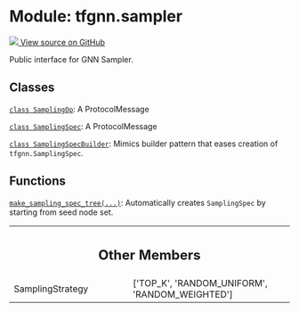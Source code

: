 # Module: tfgnn.sampler

<!-- Insert buttons and diff -->

<a target="_blank" href="https://github.com/tensorflow/gnn/tree/master/tensorflow_gnn/sampler/__init__.py">
<img src="https://www.tensorflow.org/images/GitHub-Mark-32px.png" /> View source
on GitHub </a>

Public interface for GNN Sampler.

## Classes

[`class SamplingOp`](../tfgnn/sampler/SamplingOp.md): A ProtocolMessage

[`class SamplingSpec`](../tfgnn/sampler/SamplingSpec.md): A ProtocolMessage

[`class SamplingSpecBuilder`](../tfgnn/sampler/SamplingSpecBuilder.md): Mimics
builder pattern that eases creation of `tfgnn.SamplingSpec`.

## Functions

[`make_sampling_spec_tree(...)`](../tfgnn/sampler/make_sampling_spec_tree.md):
Automatically creates `SamplingSpec` by starting from seed node set.

<!-- Tabular view -->

 <table class="responsive fixed orange">
<colgroup><col width="214px"><col></colgroup>
<tr><th colspan="2"><h2 class="add-link">Other Members</h2></th></tr>

<tr>
<td>
SamplingStrategy<a id="SamplingStrategy"></a>
</td>
<td>
['TOP_K', 'RANDOM_UNIFORM', 'RANDOM_WEIGHTED']
</td>
</tr>
</table>
